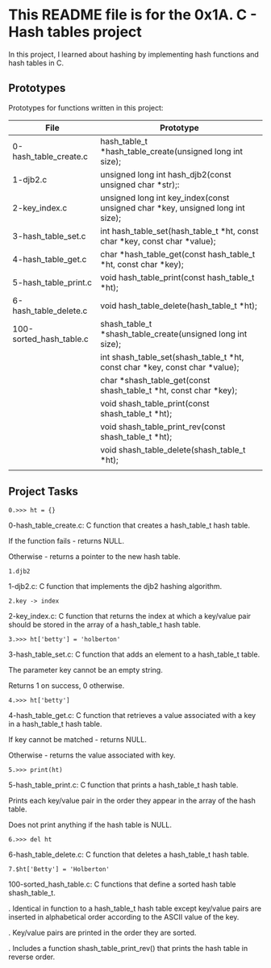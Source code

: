 # This README file is for the 0x1A. C - Hash tables project

In this project, I learned about hashing by implementing hash functions and hash tables in C.

## Prototypes

Prototypes for functions written in this project:

| File                    | Prototype                                                                      |
| ----------------------- | ------------------------------------------------------------------------------ |
| 0-hash_table_create.c   | hash_table_t *hash_table_create(unsigned long int size);                       |
| 1-djb2.c                | unsigned long int hash_djb2(const unsigned char *str);:                        |
| 2-key_index.c           | unsigned long int key_index(const unsigned char *key, unsigned long int size); |
| 3-hash_table_set.c      | int hash_table_set(hash_table_t *ht, const char *key, const char *value);      |
| 4-hash_table_get.c      | char *hash_table_get(const hash_table_t *ht, const char *key);                 |
| 5-hash_table_print.c    | void hash_table_print(const hash_table_t *ht);                                 |
| 6-hash_table_delete.c   | void hash_table_delete(hash_table_t *ht);                                      |
| 100-sorted_hash_table.c | shash_table_t *shash_table_create(unsigned long int size);                     |
|                         | int shash_table_set(shash_table_t *ht, const char *key, const char *value);    |
|                         | char *shash_table_get(const shash_table_t *ht, const char *key);               |
|                         | void shash_table_print(const shash_table_t *ht);                               |
|                         | void shash_table_print_rev(const shash_table_t *ht);                           |
|                         | void shash_table_delete(shash_table_t *ht);                                    |
|                         |                                                                                |

## Project Tasks

```0.>>> ht = {}```

0-hash_table_create.c: C function that creates a hash_table_t hash table.

If the function fails - returns NULL.

Otherwise - returns a pointer to the new hash table.

```1.djb2```

1-djb2.c: C function that implements the djb2 hashing algorithm.

```2.key -> index```

2-key_index.c: C function that returns the index at which a key/value pair should be stored in the array of a hash_table_t hash table.

```3.>>> ht['betty'] = 'holberton'```

3-hash_table_set.c: C function that adds an element to a hash_table_t table.

The parameter key cannot be an empty string.

Returns 1 on success, 0 otherwise.

```4.>>> ht['betty']```

4-hash_table_get.c: C function that retrieves a value associated with a key in a hash_table_t hash table.

If key cannot be matched - returns NULL.

Otherwise - returns the value associated with key.

```5.>>> print(ht)```

5-hash_table_print.c: C function that prints a hash_table_t hash table.

Prints each key/value pair in the order they appear in the array of the hash table.

Does not print anything if the hash table is NULL.

```6.>>> del ht```

6-hash_table_delete.c: C function that deletes a hash_table_t hash table.

```7.$ht['Betty'] = 'Holberton'```

100-sorted_hash_table.c: C functions that define a sorted hash table shash_table_t.

. Identical in function to a hash_table_t hash table except key/value pairs are inserted in alphabetical order according to the ASCII value of the key.

. Key/value pairs are printed in the order they are sorted.

. Includes a function shash_table_print_rev() that prints the hash table in reverse order.
